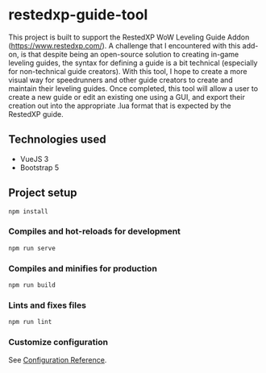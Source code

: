 # restedxp-guide-tool
This project is built to support the RestedXP WoW Leveling Guide Addon (https://www.restedxp.com/). A challenge that I encountered with this add-on, is that despite being an open-source solution to creating in-game leveling guides, the syntax for defining a guide is a bit technical (especially for non-technical guide creators). With this tool, I hope to create a more visual way for speedrunners and other guide creators to create and maintain their leveling guides. Once completed, this tool will allow a user to create a new guide or edit an existing one using a GUI, and export their creation out into the appropriate .lua format that is expected by the RestedXP guide. 

## Technologies used
- VueJS 3
- Bootstrap 5

## Project setup
```
npm install
```

### Compiles and hot-reloads for development
```
npm run serve
```

### Compiles and minifies for production
```
npm run build
```

### Lints and fixes files
```
npm run lint
```

### Customize configuration
See [Configuration Reference](https://cli.vuejs.org/config/).
